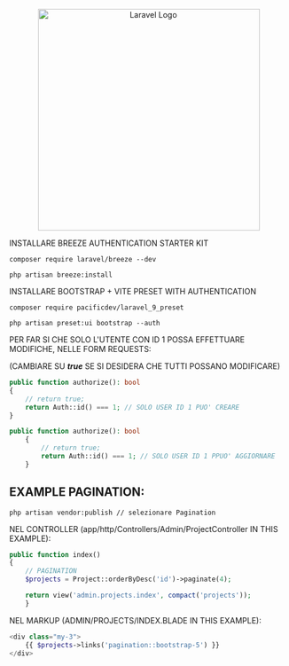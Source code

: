 <p align="center"><a href="https://laravel.com" target="_blank"><img src="https://raw.githubusercontent.com/laravel/art/master/logo-lockup/5%20SVG/2%20CMYK/1%20Full%20Color/laravel-logolockup-cmyk-red.svg" width="400" alt="Laravel Logo"></a></p>

INSTALLARE BREEZE AUTHENTICATION STARTER KIT

```
composer require laravel/breeze --dev
```

```
php artisan breeze:install
```

INSTALLARE BOOTSTRAP + VITE PRESET WITH AUTHENTICATION

```
composer require pacificdev/laravel_9_preset

php artisan preset:ui bootstrap --auth
```

PER FAR SI CHE SOLO L'UTENTE CON ID 1 POSSA EFFETTUARE MODIFICHE, NELLE FORM REQUESTS:

(CAMBIARE SU ***true*** SE SI DESIDERA CHE TUTTI POSSANO MODIFICARE)

```php
public function authorize(): bool
{
    // return true;
    return Auth::id() === 1; // SOLO USER ID 1 PUO' CREARE
}
```
```php
public function authorize(): bool
    {
        // return true;
        return Auth::id() === 1; // SOLO USER ID 1 PPUO' AGGIORNARE
    }
```

## EXAMPLE PAGINATION:

```
php artisan vendor:publish // selezionare Pagination
```

NEL CONTROLLER (app/http/Controllers/Admin/ProjectController IN THIS EXAMPLE):

```php
public function index()
{
    // PAGINATION
    $projects = Project::orderByDesc('id')->paginate(4);

    return view('admin.projects.index', compact('projects'));
    }
```

NEL MARKUP (ADMIN/PROJECTS/INDEX.BLADE IN THIS EXAMPLE):

```php
<div class="my-3">
    {{ $projects->links('pagination::bootstrap-5') }}
</div>
```

